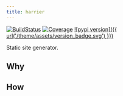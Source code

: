 ```yaml
---
title: harrier
---
```


[![BuildStatus](https://travis-ci.org/samuelcolvin/harrier.svg?branch=master)](https://travis-ci.org/samuelcolvin/harrier)
[![Coverage](https://codecov.io/gh/samuelcolvin/harrier/branch/master/graph/badge.svg)](https://codecov.io/gh/samuelcolvin/harrier)
[![pypi version]({{ url('/theme/assets/version_badge.svg') }})](https://pypi.org/project/harrier/)

Static site generator.

## Why

## How
